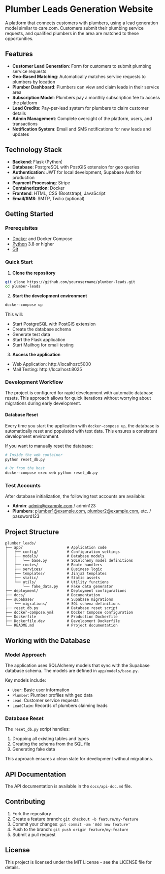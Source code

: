 # Plumber Leads Generation Website

A platform that connects customers with plumbers, using a lead generation model similar to care.com. Customers submit their plumbing service requests, and qualified plumbers in the area are matched to these opportunities.

## Features

- **Customer Lead Generation**: Form for customers to submit plumbing service requests
- **Geo-Based Matching**: Automatically matches service requests to plumbers by location
- **Plumber Dashboard**: Plumbers can view and claim leads in their service area
- **Subscription Model**: Plumbers pay a monthly subscription fee to access the platform
- **Lead Credits**: Pay-per-lead system for plumbers to claim customer details
- **Admin Management**: Complete oversight of the platform, users, and transactions
- **Notification System**: Email and SMS notifications for new leads and updates

## Technology Stack

- **Backend**: Flask (Python)
- **Database**: PostgreSQL with PostGIS extension for geo queries
- **Authentication**: JWT for local development, Supabase Auth for production
- **Payment Processing**: Stripe
- **Containerization**: Docker
- **Frontend**: HTML, CSS (Bootstrap), JavaScript
- **Email/SMS**: SMTP, Twilio (optional)

## Getting Started

### Prerequisites

- [Docker](https://www.docker.com/get-started) and Docker Compose
- [Python](https://www.python.org/downloads/) 3.8 or higher
- [Git](https://git-scm.com/downloads)

### Quick Start

1. **Clone the repository**

```bash
git clone https://github.com/yourusername/plumber-leads.git
cd plumber-leads
```

2. **Start the development environment**

```bash
docker-compose up
```

This will:
- Start PostgreSQL with PostGIS extension
- Create the database schema
- Generate test data
- Start the Flask application
- Start Mailhog for email testing

3. **Access the application**

- Web Application: http://localhost:5000
- Mail Testing: http://localhost:8025

### Development Workflow

The project is configured for rapid development with automatic database resets. This approach allows for quick iterations without worrying about migrations during early development.

#### Database Reset

Every time you start the application with `docker-compose up`, the database is automatically reset and populated with test data. This ensures a consistent development environment.

If you want to manually reset the database:

```bash
# Inside the web container
python reset_db.py

# Or from the host
docker-compose exec web python reset_db.py
```

### Test Accounts

After database initialization, the following test accounts are available:

- **Admin**: admin@example.com / admin123
- **Plumbers**: plumber1@example.com, plumber2@example.com, etc. / password123

## Project Structure

```
plumber_leads/
├── app/                    # Application code
│   ├── config/             # Configuration settings
│   ├── models/             # Database models
│   │   └── base.py         # SQLAlchemy model definitions
│   ├── routes/             # Route handlers
│   ├── services/           # Business logic
│   ├── templates/          # Jinja2 templates
│   ├── static/             # Static assets
│   └── utils/              # Utility functions
│       └── fake_data.py    # Fake data generator
├── deployment/             # Deployment configurations
├── docs/                   # Documentation
├── supabase/               # Supabase migrations
│   └── migrations/         # SQL schema definitions
├── reset_db.py             # Database reset script
├── docker-compose.yml      # Docker Compose configuration
├── Dockerfile              # Production Dockerfile
├── Dockerfile.dev          # Development Dockerfile
└── README.md               # Project documentation
```

## Working with the Database

### Model Approach

The application uses SQLAlchemy models that sync with the Supabase database schema. The models are defined in `app/models/base.py`.

Key models include:
- `User`: Basic user information
- `Plumber`: Plumber profiles with geo data
- `Lead`: Customer service requests
- `LeadClaim`: Records of plumbers claiming leads

### Database Reset

The `reset_db.py` script handles:
1. Dropping all existing tables and types
2. Creating the schema from the SQL file
3. Generating fake data

This approach ensures a clean slate for development without migrations.

## API Documentation

The API documentation is available in the `docs/api-doc.md` file.

## Contributing

1. Fork the repository
2. Create a feature branch: `git checkout -b feature/my-feature`
3. Commit your changes: `git commit -am 'Add new feature'`
4. Push to the branch: `git push origin feature/my-feature`
5. Submit a pull request

## License

This project is licensed under the MIT License - see the LICENSE file for details.